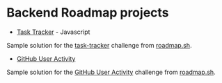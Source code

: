 
# Backend Roadmap projects

- [Task Tracker](https://github.com/eduardo009cs/backend-projects/tree/main/task-tracker) - Javascript

Sample solution for the [task-tracker](https://roadmap.sh/projects/task-tracker) challenge from [roadmap.sh](https://roadmap.sh/).

- [GitHub User Activity](https://github.com/eduardo009cs/backend-projects/tree/main/github-user-activity)

Sample solution for the [GitHub User Activity](https://roadmap.sh/projects/github-user-activity) challenge from [roadmap.sh](https://roadmap.sh/).